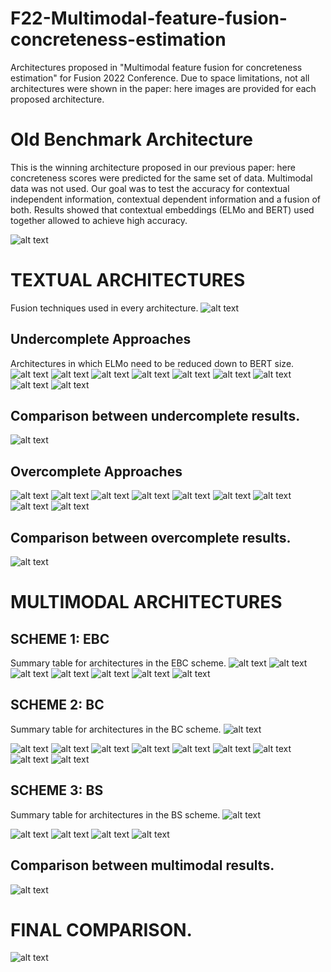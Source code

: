# F22-Multimodal-feature-fusion-concreteness-estimation

Architectures proposed in "Multimodal feature fusion for concreteness estimation" for Fusion 2022 Conference. 
Due to space limitations, not all architectures were shown in the paper: here images are provided for each proposed architecture.

# Old Benchmark Architecture
This is the winning architecture proposed in our previous paper: here concreteness scores were predicted for the same set of data. Multimodal data was not used. Our goal was to test the accuracy for contextual independent information, contextual dependent information and a fusion of both. 
Results showed that contextual embeddings (ELMo and BERT) used together allowed to achieve high accuracy.

![alt text](https://raw.githubusercontent.com/fraincitti/F22-Multimodal-feature-fusion-concreteness-estimation/main/Textual%20Architectures/benchmark.png)


# TEXTUAL ARCHITECTURES
Fusion techniques used in every architecture.
![alt text](https://raw.githubusercontent.com/fraincitti/F22-Multimodal-feature-fusion-concreteness-estimation/main/Textual%20Architectures/Diapositiva1.jpg)

## Undercomplete Approaches
Architectures in which ELMo need to be reduced down to BERT size.
![alt text](https://raw.githubusercontent.com/fraincitti/F22-Multimodal-feature-fusion-concreteness-estimation/main/Textual%20Architectures/Undercomplete%20Approaches/UA1.PNG)
![alt text](https://raw.githubusercontent.com/fraincitti/F22-Multimodal-feature-fusion-concreteness-estimation/main/Textual%20Architectures/Undercomplete%20Approaches/UA2.PNG)
![alt text](https://raw.githubusercontent.com/fraincitti/F22-Multimodal-feature-fusion-concreteness-estimation/main/Textual%20Architectures/Undercomplete%20Approaches/UA3.PNG)
![alt text](https://raw.githubusercontent.com/fraincitti/F22-Multimodal-feature-fusion-concreteness-estimation/main/Textual%20Architectures/Undercomplete%20Approaches/UA4.PNG)
![alt text](https://raw.githubusercontent.com/fraincitti/F22-Multimodal-feature-fusion-concreteness-estimation/main/Textual%20Architectures/Undercomplete%20Approaches/UA5.PNG)
![alt text](https://raw.githubusercontent.com/fraincitti/F22-Multimodal-feature-fusion-concreteness-estimation/main/Textual%20Architectures/Undercomplete%20Approaches/UA6.PNG)
![alt text](https://raw.githubusercontent.com/fraincitti/F22-Multimodal-feature-fusion-concreteness-estimation/main/Textual%20Architectures/Undercomplete%20Approaches/UA7.PNG)
![alt text](https://raw.githubusercontent.com/fraincitti/F22-Multimodal-feature-fusion-concreteness-estimation/main/Textual%20Architectures/Undercomplete%20Approaches/UA8.PNG)
![alt text](https://raw.githubusercontent.com/fraincitti/F22-Multimodal-feature-fusion-concreteness-estimation/main/Textual%20Architectures/Undercomplete%20Approaches/UA9.PNG)

## Comparison between undercomplete results.
![alt text](https://raw.githubusercontent.com/fraincitti/F22-Multimodal-feature-fusion-concreteness-estimation/main/Textual%20Architectures/undercomplete.png)


## Overcomplete Approaches
![alt text](https://raw.githubusercontent.com/fraincitti/F22-Multimodal-feature-fusion-concreteness-estimation/main/Textual%20Architectures/Overcomplete%20Approaches/OA1.PNG)
![alt text](https://raw.githubusercontent.com/fraincitti/F22-Multimodal-feature-fusion-concreteness-estimation/main/Textual%20Architectures/Overcomplete%20Approaches/OA2.PNG)
![alt text](https://raw.githubusercontent.com/fraincitti/F22-Multimodal-feature-fusion-concreteness-estimation/main/Textual%20Architectures/Overcomplete%20Approaches/OA3.PNG)
![alt text](https://raw.githubusercontent.com/fraincitti/F22-Multimodal-feature-fusion-concreteness-estimation/main/Textual%20Architectures/Overcomplete%20Approaches/OA4.PNG)
![alt text](https://raw.githubusercontent.com/fraincitti/F22-Multimodal-feature-fusion-concreteness-estimation/main/Textual%20Architectures/Overcomplete%20Approaches/OA5.PNG)
![alt text](https://raw.githubusercontent.com/fraincitti/F22-Multimodal-feature-fusion-concreteness-estimation/main/Textual%20Architectures/Overcomplete%20Approaches/OA6.PNG)
![alt text](https://raw.githubusercontent.com/fraincitti/F22-Multimodal-feature-fusion-concreteness-estimation/main/Textual%20Architectures/Overcomplete%20Approaches/OA7.PNG)
![alt text](https://raw.githubusercontent.com/fraincitti/F22-Multimodal-feature-fusion-concreteness-estimation/main/Textual%20Architectures/Overcomplete%20Approaches/OA8.PNG)
![alt text](https://raw.githubusercontent.com/fraincitti/F22-Multimodal-feature-fusion-concreteness-estimation/main/Textual%20Architectures/Overcomplete%20Approaches/OA9.PNG)

## Comparison between overcomplete results.
![alt text](https://raw.githubusercontent.com/fraincitti/F22-Multimodal-feature-fusion-concreteness-estimation/main/Textual%20Architectures/overcomplete.png)

# MULTIMODAL ARCHITECTURES

## SCHEME 1: EBC
Summary table for architectures in the EBC scheme. 
![alt text](https://raw.githubusercontent.com/fraincitti/F22-Multimodal-feature-fusion-concreteness-estimation/main/Multimodal%20Architectures/EBC/Diapositiva2.jpg)
![alt text](https://raw.githubusercontent.com/fraincitti/F22-Multimodal-feature-fusion-concreteness-estimation/main/Multimodal%20Architectures/EBC/EBC1.PNG)
![alt text](https://raw.githubusercontent.com/fraincitti/F22-Multimodal-feature-fusion-concreteness-estimation/main/Multimodal%20Architectures/EBC/EBC2.PNG)
![alt text](https://raw.githubusercontent.com/fraincitti/F22-Multimodal-feature-fusion-concreteness-estimation/main/Multimodal%20Architectures/EBC/EBC3.PNG)
![alt text](https://raw.githubusercontent.com/fraincitti/F22-Multimodal-feature-fusion-concreteness-estimation/main/Multimodal%20Architectures/EBC/EBC4.PNG)
![alt text](https://raw.githubusercontent.com/fraincitti/F22-Multimodal-feature-fusion-concreteness-estimation/main/Multimodal%20Architectures/EBC/EBC5.PNG)
![alt text](https://raw.githubusercontent.com/fraincitti/F22-Multimodal-feature-fusion-concreteness-estimation/main/Multimodal%20Architectures/EBC/EBC6.PNG)

## SCHEME 2: BC
Summary table for architectures in the BC scheme. 
![alt text](https://raw.githubusercontent.com/fraincitti/F22-Multimodal-feature-fusion-concreteness-estimation/main/Multimodal%20Architectures/BC/Diapositiva3.jpg)

![alt text](https://raw.githubusercontent.com/fraincitti/F22-Multimodal-feature-fusion-concreteness-estimation/main/Multimodal%20Architectures/BC/BC1.PNG)
![alt text](https://raw.githubusercontent.com/fraincitti/F22-Multimodal-feature-fusion-concreteness-estimation/main/Multimodal%20Architectures/BC/BC2.PNG)
![alt text](https://raw.githubusercontent.com/fraincitti/F22-Multimodal-feature-fusion-concreteness-estimation/main/Multimodal%20Architectures/BC/BC3.PNG)
![alt text](https://raw.githubusercontent.com/fraincitti/F22-Multimodal-feature-fusion-concreteness-estimation/main/Multimodal%20Architectures/BC/BC4.PNG)
![alt text](https://raw.githubusercontent.com/fraincitti/F22-Multimodal-feature-fusion-concreteness-estimation/main/Multimodal%20Architectures/BC/BC5.PNG)
![alt text](https://raw.githubusercontent.com/fraincitti/F22-Multimodal-feature-fusion-concreteness-estimation/main/Multimodal%20Architectures/BC/BC6.PNG)
![alt text](https://raw.githubusercontent.com/fraincitti/F22-Multimodal-feature-fusion-concreteness-estimation/main/Multimodal%20Architectures/BC/BC7.PNG)
![alt text](https://raw.githubusercontent.com/fraincitti/F22-Multimodal-feature-fusion-concreteness-estimation/main/Multimodal%20Architectures/BC/BC8.PNG)
![alt text](https://raw.githubusercontent.com/fraincitti/F22-Multimodal-feature-fusion-concreteness-estimation/main/Multimodal%20Architectures/BC/BC9.PNG)


## SCHEME 3: BS
Summary table for architectures in the BS scheme. 
![alt text](https://raw.githubusercontent.com/fraincitti/F22-Multimodal-feature-fusion-concreteness-estimation/main/Multimodal%20Architectures/BS/Diapositiva4.jpg)

![alt text](https://raw.githubusercontent.com/fraincitti/F22-Multimodal-feature-fusion-concreteness-estimation/main/Multimodal%20Architectures/BS/BS1.PNG)
![alt text](https://raw.githubusercontent.com/fraincitti/F22-Multimodal-feature-fusion-concreteness-estimation/main/Multimodal%20Architectures/BS/BS2.PNG)
![alt text](https://raw.githubusercontent.com/fraincitti/F22-Multimodal-feature-fusion-concreteness-estimation/main/Multimodal%20Architectures/BS/BS3.PNG)
![alt text](https://raw.githubusercontent.com/fraincitti/F22-Multimodal-feature-fusion-concreteness-estimation/main/Multimodal%20Architectures/BS/BS4.PNG)

## Comparison between multimodal results.
![alt text](https://raw.githubusercontent.com/fraincitti/F22-Multimodal-feature-fusion-concreteness-estimation/main/Multimodal%20Architectures/multimodal.png)

# FINAL COMPARISON.
![alt text](https://raw.githubusercontent.com/fraincitti/F22-Multimodal-feature-fusion-concreteness-estimation/main/Multimodal%20Architectures/risultati.png)






